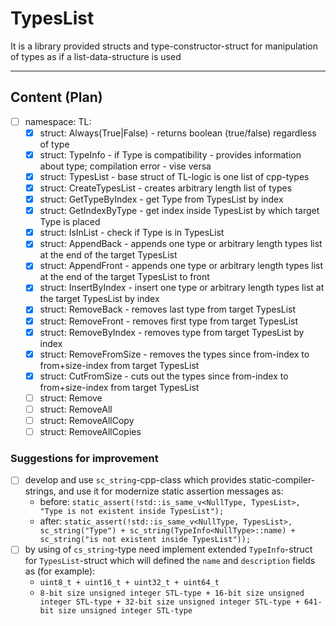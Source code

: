 # TypesList
It is a library provided structs and type-constructor-struct for manipulation of types as if a list-data-structure is used
***
## Content (Plan)
* [ ] namespace: TL:
    * [x] struct: Always(True|False) - returns boolean (true/false) regardless of type
    * [x] struct: TypeInfo - if Type is compatibility - provides information about type; compilation error - vise versa
    * [x] struct: TypesList - base struct of TL-logic is one list of cpp-types
    * [x] struct: CreateTypesList - creates arbitrary length list of types
    * [x] struct: GetTypeByIndex - get Type from TypesList by index
    * [x] struct: GetIndexByType - get index inside TypesList by which target Type is placed
    * [x] struct: IsInList - check if Type is in TypesList
    * [x] struct: AppendBack - appends one type or arbitrary length types list at the end of the target TypesList
    * [x] struct: AppendFront - appends one type or arbitrary length types list at the end of the target TypesList to front
    * [x] struct: InsertByIndex - insert one type or arbitrary length types list at the target TypesList by index
    * [x] struct: RemoveBack - removes last type from target TypesList
    * [x] struct: RemoveFront - removes first type from target TypesList
    * [x] struct: RemoveByIndex - removes type from target TypesList by index
    * [x] struct: RemoveFromSize - removes the types since from-index to from+size-index from target TypesList
    * [x] struct: CutFromSize - cuts out the types since from-index to from+size-index from target TypesList
    * [ ] struct: Remove
    * [ ] struct: RemoveAll
    * [ ] struct: RemoveAllCopy
    * [ ] struct: RemoveAllCopies
### Suggestions for improvement
* [ ] develop and use `sc_string`-cpp-class which provides static-compiler-strings, and use it for modernize static assertion messages as:
    - before: `static_assert(!std::is_same_v<NullType, TypesList>, "Type is not existent inside TypesList");`
    - after: `static_assert(!std::is_same_v<NullType, TypesList>, sc_string("Type") + sc_string(TypeInfo<NullType>::name) + sc_string("is not existent inside TypesList"));`
* [ ] by using of `cs_string`-type need implement extended `TypeInfo`-struct for `TypesList`-struct which will defined the `name` and `description` fields as (for example):
    - `uint8_t + uint16_t + uint32_t + uint64_t`
    - `8-bit size unsigned integer STL-type + 16-bit size unsigned integer STL-type + 32-bit size unsigned integer STL-type + 641-bit size unsigned integer STL-type`